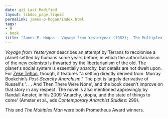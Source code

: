 ```yaml
---
date: git Last Modified
layout: libdoc_page.liquid
permalink: james-p-hogan/index.html
tags:
- H
- book
title: "James P. Hogan - Voyage from Yesteryear (1982);  The Multiplex Man (1992)"
---
```


_Voyage from Yesteryear_ describes an attempt by Terrans to recolonise a planet settled by humans some years before, in which the authoritarianism of the new colonists is thwarted by the libertarianism of the old. The planet's social system is essentially anarchy, but details are not dwelt upon.  For <a href="http://seesharppress.wordpress.com/2013/10/24/anarchist-science-fiction-favorite-novels/"> Zeke Teflon</a>, though, it features "a setting directly derived from  Murray  Bookchin’s _Post-Scarcity Anarchism_." The plot is largely derivative of Russell's  '. . . And Then There Were None', and the book doesn't improve on that story in any respect. The novel is also mentioned approvingly by Randall Amster, in his 2009 'Anarchy, utopia, and the state of things to come' (Amster et al., eds _Contemporary Anarchist Studies_: 299).

This and _The Multiplex Man_ were both Prometheus Award winners.